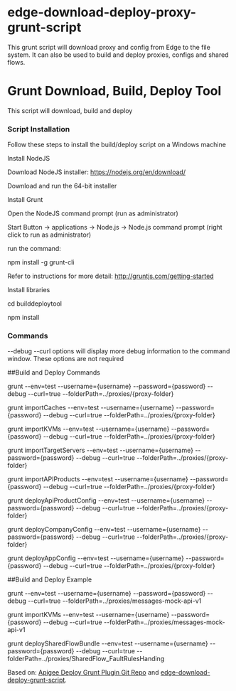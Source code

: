 # edge-download-deploy-proxy-grunt-script
This grunt script will download proxy and config from Edge to the file system.  It can also be used to build and deploy proxies, configs and shared flows.

Grunt Download, Build, Deploy Tool
=========
This script will download, build and deploy

### Script Installation

Follow these steps to install the build/deploy script on a Windows machine

Install NodeJS 

Download NodeJS installer: https://nodejs.org/en/download/

Download and run the 64-bit installer

Install Grunt

Open the NodeJS command prompt (run as administrator)

Start Button → applications → Node.js → Node.js command prompt (right click to run as administrator)

run the command:

npm install -g grunt-cli 

Refer to instructions for more detail: http://gruntjs.com/getting-started

Install libraries

cd builddeploytool

npm install


### Commands

--debug --curl options will display more debug information to the command window.  These options are not required

 
##Build and Deploy Commands

grunt --env=test --username={username} --password={password} --debug --curl=true --folderPath=../proxies/{proxy-folder}

grunt importCaches --env=test --username={username} --password={password} --debug --curl=true --folderPath=../proxies/{proxy-folder}

grunt importKVMs --env=test --username={username} --password={password} --debug --curl=true --folderPath=../proxies/{proxy-folder}

grunt importTargetServers --env=test --username={username} --password={password} --debug --curl=true --folderPath=../proxies/{proxy-folder}

grunt importAPIProducts --env=test --username={username} --password={password} --debug --curl=true --folderPath=../proxies/{proxy-folder}

grunt deployApiProductConfig --env=test --username={username} --password={password} --debug --curl=true --folderPath=../proxies/{proxy-folder}

grunt deployCompanyConfig --env=test --username={username} --password={password} --debug --curl=true --folderPath=../proxies/{proxy-folder}

grunt deployAppConfig --env=test --username={username} --password={password} --debug --curl=true --folderPath=../proxies/{proxy-folder}



##Build and Deploy Example

grunt --env=test --username={username} --password={password} --debug --curl=true --folderPath=../proxies/messages-mock-api-v1

grunt importKVMs --env=test --username={username} --password={password} --debug --curl=true --folderPath=../proxies/messages-mock-api-v1

grunt deploySharedFlowBundle --env=test --username={username} --password={password} --debug --curl=true --folderPath=../proxies/SharedFlow_FaultRulesHanding



Based on: [Apigee Deploy Grunt Plugin Git Repo](https://github.com/apigeecs/apigee-deploy-grunt-plugin) and [edge-download-deploy-grunt-script](https://github.com/davidmehi/edge-download-deploy-grunt-script).


